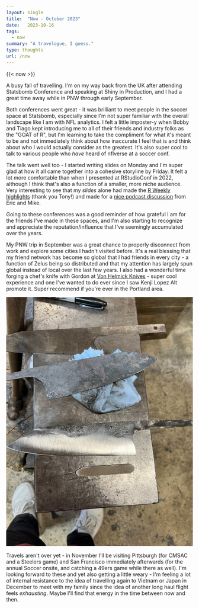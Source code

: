 ```yaml
---
layout: single
title:  "Now - October 2023"
date:   2023-10-16
tags: 
  - now
summary: "A travelogue, I guess."
type: thoughts
url: /now
---
```


{{< now >}}

A busy fall of travelling. I'm on my way back from the UK after attending Statsbomb 
Conference and speaking at Shiny in Production, and I had a great time away while 
in PNW through early September.  

Both conferences went great - it was brilliant to meet people in the soccer space
at Statsbomb, especially since I'm not super familiar with the overall landscape
like I am with NFL analytics. I felt a little imposter-y when Bobby and Tiago kept 
introducing me to all of their friends and industry folks as the "GOAT of R", but 
I'm learning to take the compliment for what it's meant to be and not immediately 
think about how inaccurate I feel that is and think about who I would actually
consider as the greatest. It's also super cool to talk to various people who 
_have_ heard of nflverse at a soccer conf. 

The talk went well too - I started writing slides on Monday and I'm super glad at 
how it all came together into a cohesive storyline by Friday. It felt a lot more 
comfortable than when I presented at RStudioConf in 2022, although I think that's 
also a function of a smaller, more niche audience. Very interesting to see that 
my _slides_ alone had made the [R Weekly highlights](https://rweekly.org/2023-W42.html) 
(thank you Tony!) and made for a [nice podcast discussion](https://rweekly.fireside.fm/141?t=635) 
from Eric and Mike. 

Going to these conferences was a good reminder of how grateful I am for the friends 
I've made in these spaces, and I'm also starting to recognize and appreciate the 
reputation/influence that I've seemingly accumulated over the years.

My PNW trip in September was a great chance to properly disconnect from work and 
explore some cities I hadn't visited before. It's a real blessing that my friend
network has become so global that I had friends in every city - a function of 
Zelus being so distributed and that my attention has largely spun global instead 
of local over the last few years. I also had a wonderful time forging a chef's knife 
with Gordon at [Von Helmick Knives](https://www.vonhelmickknives.com/) - super 
cool experience and one I've wanted to do ever since I saw Kenji Lopez Alt promote 
it. Super recommend if you're ever in the Portland area.

![In-progress knife](knife.jpg)

Travels aren't over yet - in November I'll be visiting Pittsburgh (for CMSAC and 
a Steelers game) and San Francisco immediately afterwards (for the annual Soccer 
onsite, and catching a 49ers game while there as well). I'm looking forward to these
and yet also getting a little weary - I'm feeling a lot of internal resistance to 
the idea of travelling again to Vietnam or Japan in December to meet with my family
since the idea of another long haul flight feels _exhausting_. Maybe I'll find that
energy in the time between now and then.
